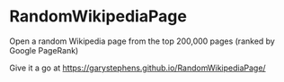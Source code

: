 # RandomWikipediaPage
Open a random Wikipedia page from the top 200,000 pages (ranked by Google PageRank)

Give it a go at https://garystephens.github.io/RandomWikipediaPage/
